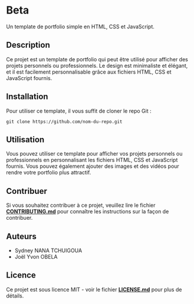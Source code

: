 # **Beta**

Un template de portfolio simple en HTML, CSS et JavaScript.

## **Description**

Ce projet est un template de portfolio qui peut être utilisé pour afficher des projets personnels ou professionnels. Le design est minimaliste et élégant, et il est facilement personnalisable grâce aux fichiers HTML, CSS et JavaScript fournis.

## **Installation**

Pour utiliser ce template, il vous suffit de cloner le repo Git :

```
git clone https://github.com/nom-du-repo.git
```

## **Utilisation**

Vous pouvez utiliser ce template pour afficher vos projets personnels ou professionnels en personnalisant les fichiers HTML, CSS et JavaScript fournis. Vous pouvez également ajouter des images et des vidéos pour rendre votre portfolio plus attractif.

## **Contribuer**

Si vous souhaitez contribuer à ce projet, veuillez lire le fichier **[CONTRIBUTING.md](CONTRIBUTING.md)** pour connaître les instructions sur la façon de contribuer.

## **Auteurs**

- Sydney NANA TCHUIGOUA
- Joël Yvon OBELA

## **Licence**

Ce projet est sous licence MIT - voir le fichier **[LICENSE.md](LICENSE.md)** pour plus de détails.